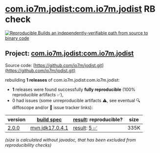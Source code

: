 [com.io7m.jodist:com.io7m.jodist](https://central.sonatype.com/artifact/com.io7m.jodist/com.io7m.jodist/versions) RB check
=======

[![Reproducible Builds](https://reproducible-builds.org/images/logos/rb.svg) an independently-verifiable path from source to binary code](https://reproducible-builds.org/)

## Project: [com.io7m.jodist:com.io7m.jodist](https://central.sonatype.com/artifact/com.io7m.jodist/com.io7m.jodist/versions)

Source code: [https://github.com/io7m/jodist.git](https://github.com/io7m/jodist.git)

rebuilding **1 releases** of com.io7m.jodist:com.io7m.jodist:
- **1** releases were found successfully **fully reproducible** (100% reproducible artifacts :white_check_mark:),
- 0 had issues (some unreproducible artifacts :warning:, see eventual :mag: diffoscope and/or :memo: issue tracker links):

| version | [build spec](/BUILDSPEC.md) | [result](https://reproducible-builds.org/docs/jvm/): reproducible? | size |
| -- | --------- | ------ | -- |
| [2.0.0](https://central.sonatype.com/artifact/com.io7m.jodist/com.io7m.jodist/2.0.0/pom) | [mvn jdk17.0.4.1](com.io7m.jodist-2.0.0.buildspec) | [result](com.io7m.jodist-2.0.0.buildinfo): [5 :white_check_mark: ](com.io7m.jodist-2.0.0.buildcompare) | 335K |

<i>(size is calculated without javadoc, that has been excluded from reproducibility checks)</i>

